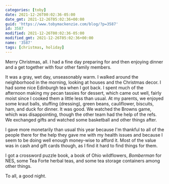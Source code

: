 ```yaml
---
categories: [toby]
date: 2021-12-26T00:02:36-05:00
date_gmt: 2021-12-26T05:02:36+00:00
guid: 'https://www.tobymackenzie.com/blog/?p=3587'
id: 3587
modified: 2021-12-26T00:02:36-05:00
modified_gmt: 2021-12-26T05:02:36+00:00
name: '3587'
tags: [christmas, holiday]
---
```


Merry Christmas, all.<!--more-->  I had a fine day preparing for and then enjoying dinner and a get together with four other family members.

It was a gray, wet day, unseasonably warm.  I walked around the neighborhood in the morning, looking at houses and the Christmas decor.  I had some nice Edinburgh tea when I got back.  I spent much of the afternoon making my pecan tassies for dessert, which came out well, fairly moist since I cooked them a little less than usual.  At my parents, we enjoyed some kraut balls, stuffing (dressing), green beans, cauliflower, biscuits, ham, and duck for dinner.  It was good.  We watched the Browns game, which was disappointing, though the other team had the help of the refs.  We exchanged gifts and watched some basketball and other things after.

I gave more monetarily than usual this year because I'm thankful to all of the people there for the help they gave me with my health issues and because I seem to be doing well enough money-wise to afford it.  Most of the value was in cash and gift cards though, as I find it hard to find things for them.

I got a crossword puzzle book, a book of Ohio wildflowers, *Bomberman* for NES, some Tea Forte herbal teas, and some tea storage containers among other things.

To all, a good night.
